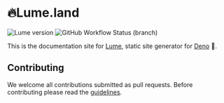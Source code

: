 # 🔥Lume.land

![Lume version](https://img.shields.io/github/v/release/lumeland/lume?logo=github)
![GitHub Workflow Status (branch)](https://img.shields.io/github/workflow/status/lumeland/lume.land/Deploy/main?logo=github)

This is the documentation site for [Lume](https://lume.land/), static site
generator for [Deno](https://deno.land/) 🦕.

## Contributing

We welcome all contributions submitted as pull requests. Before contributing
please read the [guidelines](CONTRIBUTING.md).
